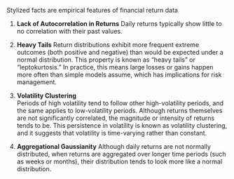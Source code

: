 Stylized facts are empirical features of financial return data 

1. **Lack of Autocorrelation in Returns**
Daily returns typically show little to no correlation with their past values. 

2. **Heavy Tails**
Return distributions exhibit more frequent extreme outcomes (both positive and negative) than would be expected under a normal distribution. This property is known as “heavy tails” or “leptokurtosis.” In practice, this means large losses or gains happen more often than simple models assume, which has implications for risk management.  

3. **Volatility Clustering**  
Periods of high volatility tend to follow other high-volatility periods, and the same applies to low-volatility periods. Although returns themselves are not significantly correlated, the magnitude or intensity of returns tends to be. This persistence in volatility is known as volatility clustering, and it suggests that volatility is time-varying rather than constant.

4. **Aggregational Gaussianity**
Although daily returns are not normally distributed, when returns are aggregated over longer time periods (such as weeks or months), their distribution tends to look more like a normal distribution. 